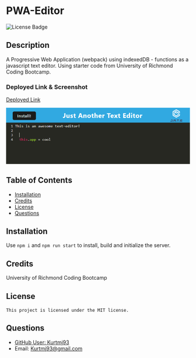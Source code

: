 # PWA-Editor

  ![License Badge](https://img.shields.io/badge/license-MIT-green?style=for-the-badge)

  ## Description

  A Progressive Web Application (webpack) using indexedDB - functions as a javascript text editor. Using starter code from University of Richmond Coding Bootcamp.

  ### Deployed Link & Screenshot

  [Deployed Link](https://cryptic-stream-64946.herokuapp.com/)

  ![Deployed Screenshot](./assets/deployed-jate.png "Deployed Screenshot")

  ## Table of Contents

  - [Installation](#installation)
  - [Credits](#credits)
  - [License](#license)
  - [Questions](#questions)

  ## Installation

  Use `npm i` and `npm run start` to install, build and initialize the server.

  ## Credits

  University of Richmond Coding Bootcamp

  ## License
    
    This project is licensed under the MIT license.

  ## Questions

  - [GitHub User: Kurtmj93](https://github.com/Kurtmj93/)
  - Email: Kurtmj93@gmail.com